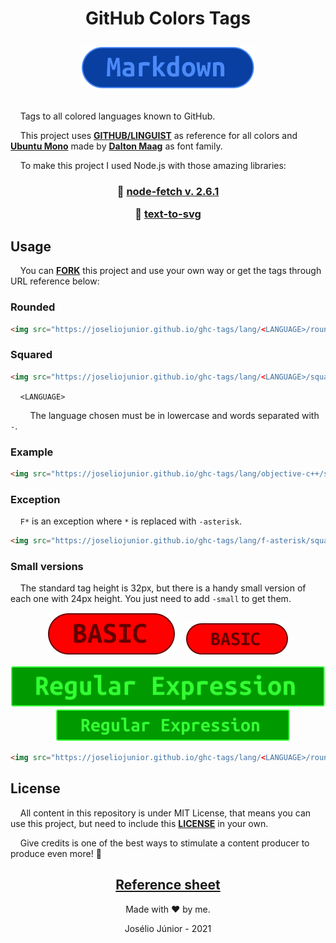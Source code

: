 <h1 align="center">
GitHub Colors Tags

![](./lang/markdown/rounded.svg)

</h1>

&nbsp;&nbsp;&nbsp;&nbsp;Tags to all colored languages known to GitHub.

&nbsp;&nbsp;&nbsp;&nbsp;This project uses **[GITHUB/LINGUIST](https://github.com/github/linguist)** as reference for all colors and **[Ubuntu Mono](https://fonts.google.com/specimen/Ubuntu+Mono?query=ubuntu+#license)** made by **[Dalton Maag](https://fonts.google.com/?query=Dalton+Maag)** as font family.

&nbsp;&nbsp;&nbsp;&nbsp;To make this project I used Node.js with those amazing libraries:

<h3 align="center">

📗 [node-fetch v. 2.6.1](https://www.npmjs.com/package/node-fetch)

📗 [text-to-svg](https://www.npmjs.com/package/text-to-svg)

</h3>

## Usage
&nbsp;&nbsp;&nbsp;&nbsp;You can **[FORK](https://github.com/joseliojunior/ghc-tags.git)** this project and use your own way or get the tags through URL reference below:

### Rounded
~~~html
<img src="https://joseliojunior.github.io/ghc-tags/lang/<LANGUAGE>/rounded.svg">
~~~

### Squared
~~~html
<img src="https://joseliojunior.github.io/ghc-tags/lang/<LANGUAGE>/squared.svg">
~~~

&nbsp;&nbsp;&nbsp;&nbsp;`<LANGUAGE>`

&nbsp;&nbsp;&nbsp;&nbsp;&nbsp;&nbsp;&nbsp;&nbsp;The language chosen must be in lowercase and words separated with `-`.

### Example
~~~html
<img src="https://joseliojunior.github.io/ghc-tags/lang/objective-c++/squared.svg">
~~~

### Exception
&nbsp;&nbsp;&nbsp;&nbsp;`F*` is an exception where `*` is replaced with `-asterisk`.
~~~html
<img src="https://joseliojunior.github.io/ghc-tags/lang/f-asterisk/squared.svg">
~~~

### Small versions

&nbsp;&nbsp;&nbsp;&nbsp;The standard tag height is 32px, but there is a handy small version of each one with 24px height. You just need to add `-small` to get them.

<div align="center">

![](./lang/basic/rounded.svg)&nbsp;&nbsp;&nbsp;&nbsp;![](./lang/basic/rounded-small.svg)

![](./lang/regular-expression/squared.svg)&nbsp;&nbsp;&nbsp;&nbsp;![](./lang/regular-expression/squared-small.svg)

</div>

~~~html
<img src="https://joseliojunior.github.io/ghc-tags/lang/<LANGUAGE>/rounded-small.svg">
~~~

## License
&nbsp;&nbsp;&nbsp;&nbsp;All content in this repository is under MIT License, that means you can use this project, but need to include this **[LICENSE](LICENSE)** in your own.

&nbsp;&nbsp;&nbsp;&nbsp;Give credits is one of the best ways to stimulate a content producer to produce even more! 🤩

<div align="center">

## [Reference sheet](reference/README.md)

Made with ❤ by me.

Josélio Júnior - 2021

</div>

